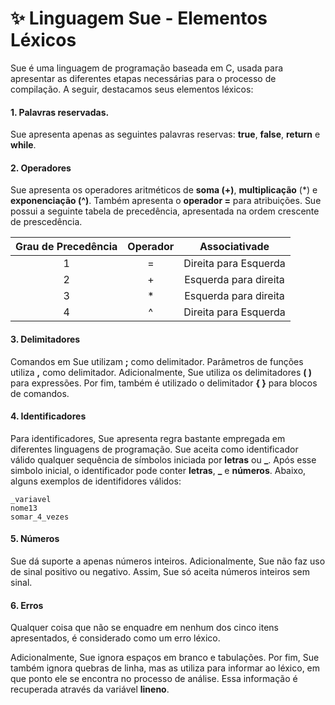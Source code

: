 # ✨ Linguagem Sue - Elementos Léxicos

Sue é uma linguagem de programação baseada em C, usada para apresentar as diferentes etapas necessárias para o processo de compilação. A seguir, destacamos seus elementos léxicos:

#### 1. Palavras reservadas.

Sue apresenta apenas as seguintes palavras reservas: **true**, **false**, **return** e **while**. 

#### 2. Operadores

Sue apresenta os operadores aritméticos de **soma (+)**, **multiplicação**  (*) e **exponenciação (^)**. Também apresenta o **operador =** para atribuições. Sue possui a seguinte tabela de precedência, apresentada na ordem crescente de prescedência.

| Grau de Precedência | Operador | Associativade|
|:-------------------:|:--------:|:-----------:|
|          1          |     =    | Direita para Esquerda |
|          2          |     +    | Esquerda para direita |
|          3          |     *    | Esquerda para direita |
|          4          |     ^    | Direita para Esquerda |

#### 3. Delimitadores
Comandos em Sue utilizam **;** como delimitador. Parâmetros de funções utiliza **,** como delimitador. Adicionalmente, Sue utiliza os delimitadores **( )** para expressões. Por fim, também é utilizado o delimitador **{ }** para blocos de comandos. 

#### 4. Identificadores

Para identificadores, Sue apresenta regra bastante empregada em diferentes linguagens de programação. Sue aceita como identificador válido qualquer sequência de símbolos iniciada por **letras** ou **_**. Após esse simbolo inicial, o identificador pode conter **letras**, **_** e **números**. Abaixo, alguns exemplos de identifidores válidos:

```
_variavel
nome13
somar_4_vezes
```
#### 5. Números

Sue dá suporte a apenas números inteiros. Adicionalmente, Sue não faz uso de sinal positivo ou negativo. Assim, Sue só aceita números inteiros sem sinal.

#### 6. Erros
Qualquer coisa que não se enquadre em nenhum dos cinco itens apresentados, é considerado como um erro léxico. 

Adicionalmente, Sue ignora espaços em branco e tabulações. Por fim, Sue também ignora quebras de linha, mas as utiliza para informar ao léxico, em que ponto ele se encontra no processo de análise. Essa informação é recuperada através da variável **lineno**. 

